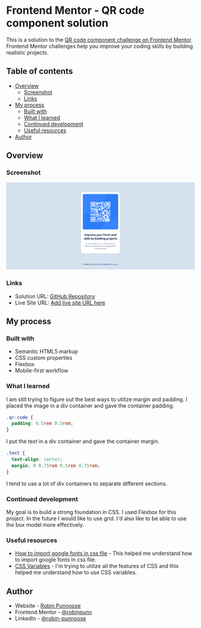 # Frontend Mentor - QR code component solution

This is a solution to the [QR code component challenge on Frontend Mentor](https://www.frontendmentor.io/challenges/qr-code-component-iux_sIO_H). Frontend Mentor challenges help you improve your coding skills by building realistic projects.

## Table of contents

- [Overview](#overview)
  - [Screenshot](#screenshot)
  - [Links](#links)
- [My process](#my-process)
  - [Built with](#built-with)
  - [What I learned](#what-i-learned)
  - [Continued development](#continued-development)
  - [Useful resources](#useful-resources)
- [Author](#author)

## Overview

### Screenshot

![](./qr-final.png)


### Links

- Solution URL: [GitHub Repository](https://github.com/robinpunn/frontend-mentor/tree/main/qr-code-component-main)
- Live Site URL: [Add live site URL here](https://your-live-site-url.com)

## My process

### Built with

- Semantic HTML5 markup
- CSS custom properties
- Flexbox
- Mobile-first workflow

### What I learned

I am still trying to figure out the best ways to utilize margin and padding.  I placed the image in a div container and gave the container padding.
```css
.qr-code {
  padding: 0.5rem 0.5rem;
}
```
I put the text in a div container and gave the container margin.
```css
.text {
  text-align: center;
  margin: 0 0.75rem 0.5rem 0.75rem;
}
```
I tend to use a lot of div containers to separate different sections.

### Continued development

My goal is to build a strong foundation in CSS. I used Flexbox for this project. In the future I would like to use grid.  I'd also like to be able to use the box model more effectively.


### Useful resources

- [How to import google fonts in css file](https://www.w3docs.com/snippets/css/how-to-import-google-fonts-in-css-file.html) - This helped me understand how to import google fonts in css file.
- [CSS Variables](https://www.w3schools.com/css/css3_variables.asp) - I'm trying to utilize all the features of CSS and this helped me understand how to use CSS variables.

## Author

- Website - [Robin Punnoose](https://www.robinpunn.com)
- Frontend Mentor - [@robinpunn](https://www.frontendmentor.io/profile/robinpunn)
- LinkedIn - [@robin-punnoose](https://www.linkedin.com/in/robin-punnoose)